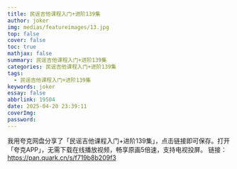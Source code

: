 ```yaml
---
title: 民谣吉他课程入门+进阶139集
author: joker
img: medias/featureimages/13.jpg
top: false
cover: false
toc: true
mathjax: false
summary: 民谣吉他课程入门+进阶139集
categories: 民谣吉他课程入门+进阶139集
tags:
  - 民谣吉他课程入门+进阶139集
keywords: joker
essay: false
abbrlink: 19504
date: 2025-04-20 23:39:11
coverImg:
password:
---
```


我用夸克网盘分享了「民谣吉他课程入门+进阶139集」，点击链接即可保存。打开「夸克APP」，无需下载在线播放视频，畅享原画5倍速，支持电视投屏。
链接：https://pan.quark.cn/s/f719b8b209f3
